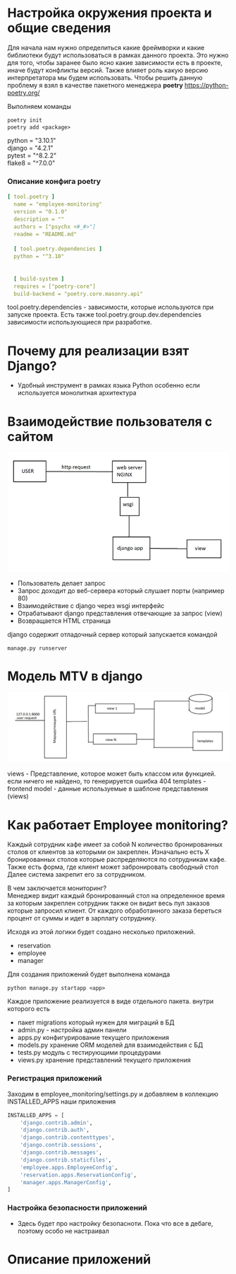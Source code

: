 # Настройка окружения проекта и общие сведения

Для начала нам нужно определиться какие фреймворки и какие
библиотеки будут использоваться в рамках данного проекта.
Это нужно для того, чтобы заранее было ясно какие зависимости
есть в проекте, иначе будут конфликты версий. Также влияет роль
какую версию интерпретатора мы будем использовать. Чтобы решить данную
проблему я взял в качестве пакетного менеджера <b>poetry</b> https://python-poetry.org/

Выполняем команды

```shell
poetry init
poetry add <package>
```

python = "3.10.1"
<br>
django = "4.2.1"
<br>
pytest = "^8.2.2"
<br>
flake8 = "^7.0.0"

### Описание конфига poetry

```yaml
[ tool.poetry ]
  name = "employee-monitoring"
  version = "0.1.0"
  description = ""
  authors = ["psychx <#_#>"]
  readme = "README.md"

  [ tool.poetry.dependencies ]
  python = "^3.10"


  [ build-system ]
  requires = ["poetry-core"]
  build-backend = "poetry.core.masonry.api"
```

tool.poetry.dependencies - зависимости, которые используются при запуске проекта.
Есть также tool.poetry.group.dev.dependencies зависимости использующиеся при разработке.

# Почему для реализации взят Django?

- Удобный инструмент в рамках языка Python особенно если используется монолитная архитектура

# Взаимодействие пользователя с сайтом

![alt text](images/workflow.png "workflow")

- Пользователь делает запрос
- Запрос доходит до веб-сервера который слушает порты (например 80)
- Взаимодействие с django через wsgi интерфейс
- Отрабатывают django представления отвечающие за запрос (view)
- Возвращается HTML страница

django содержит отладочный сервер который запускается командой

```shell
manage.py runserver
```

# Модель MTV в django

![alt text](images/MTV.png "workflow")

views - Представление, которое может быть классом или функцией.
если ничего не найдено, то генерируется ошибка 404
templates - frontend
model - данные используемые в шаблоне представления (views)

# Как работает Employee monitoring?
Каждый сотрудник кафе имеет за собой N количество бронированных столов от клиентов
за которыми он закреплен. Изначально есть X бронированных столов которые распределяются
по сотрудникам кафе. Также есть форма, где клиент может забронировать свободный стол
Далее система закрепит его за сотрудником.

В чем заключается мониторинг?
<br>
Менеджер видит каждый бронированный стол на определенное время за которым закреплен сотрудник
также он видит весь пул заказов которые запросил клиент. От каждого обработанного заказа береться процент от суммы и идет в зарплату сотруднику.

Исходя из этой логики будет создано несколько приложений.

- reservation
- employee
- manager

Для создания приложений будет выполнена команда

```shell
python manage.py startapp <app>
```

Каждое приложение реализуется в виде отдельного пакета.
внутри которого есть
- пакет migrations который нужен для миграций в БД
- admin.py - настройка админ панели
- apps.py конфигурирование текущего приложения
- models.py хранение ORM моделей для взаимодействия с БД
- tests.py модуль с тестирующими процедурами
- views.py хранение представлений текущего приложения

### Регистрация приложений

Заходим в employee_monitoring/settings.py и добавляем в коллекцию INSTALLED_APPS наши приложения

```python
INSTALLED_APPS = [
    'django.contrib.admin',
    'django.contrib.auth',
    'django.contrib.contenttypes',
    'django.contrib.sessions',
    'django.contrib.messages',
    'django.contrib.staticfiles',
    'employee.apps.EmployeeConfig',
    'reservation.apps.ReservationConfig',
    'manager.apps.ManagerConfig',
]
```

### Настройка безопасности приложений

- Здесь будет про настройку безопасноти. Пока что все в дебаге, поэтому особо не настраивал


# Описание приложений


